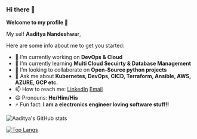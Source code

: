 ### Hi there 👋

**Welcome to my profile 🤗**

My self **Aaditya Nandeshwar**,

Here are some info about me to get you started:

- 🔭 I’m currently working on **DevOps & Cloud**
- 🌱 I’m currently learning **Multi Cloud Secuirty & Database Management**
- 👯 I’m looking to collaborate on **Open-Source python projects**
- 💬 Ask me about **Kubernetes, DevOps, CICD, Terraform, Ansible, AWS, AZURE, GCP etc.**
- 📫 How to reach me: [LinkedIn](https://www.linkedin.com/in/aaditya-nandeshwar/) [Email](aadityanandeshwar93@gmail.com)
- 😄 Pronouns: **He/Him/His**
- ⚡ Fun fact: **I am a electronics engineer loving software stuff!!**

![Aaditya's GitHub stats](https://github-readme-stats.vercel.app/api?username=Aaditya-Nandeshwar&show_icons=true&theme=radical&count_private=true)


[![Top Langs](https://github-readme-stats.vercel.app/api/top-langs/?username=Aaditya-Nandeshwar&layout=compact)](https://github.com/anuraghazra/github-readme-stats)
